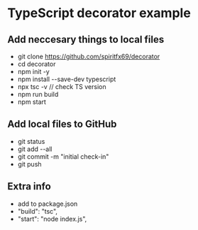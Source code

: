 # TypeScript decorator example

## Add neccesary things to local files
* git clone https://github.com/spiritfx69/decorator
* cd decorator
* npm init -y
* npm install --save-dev typescript
* npx tsc -v                                                 // check TS version
* npm run build
* npm start

## Add local files to GitHub
* git status
* git add --all
* git commit -m "initial check-in"
* git push

## Extra info
* add to package.json
* "build": "tsc",
* "start": "node index.js",
